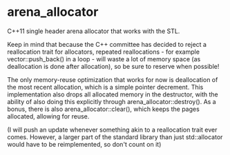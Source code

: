 # arena_allocator
C++11 single header arena allocator that works with the STL.

Keep in mind that because the C++ committee has decided to reject a reallocation trait for allocators, repeated reallocations - for example vector::push_back() in a loop - will waste a lot of memory space (as deallocation is done after allocation), so be sure to reserve when possible!

The only memory-reuse optimization that works for now is deallocation of the most recent allocation, which is a simple pointer decrement. This implementation also drops all allocated memory in the destructor, with the ability of also doing this explicitly through arena_allocator::destroy(). As a bonus, there is also arena_allocator::clear(), which keeps the pages allocated, allowing for reuse.

(I will push an update whenever something akin to a reallocation trait ever comes. However, a larger part of the standard library than just std::allocator would have to be reimplemented, so don't count on it)
